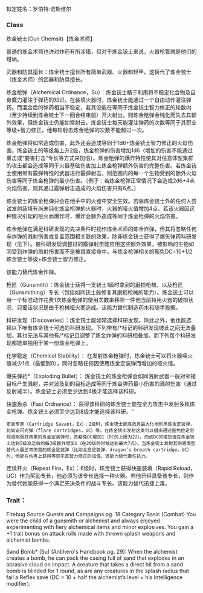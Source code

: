 拟定姓名：罗伯特·诺斯维尔 

### Class
炼金铳士(Gun Chemsit)【炼金术师】

普通的炼金术师也许对炸药有所涉猎，但对于炼金铳士来说，火器枪管就是他们的坩埚。

武器和防具擅长：炼金铳士擅长所有简单武器、火器和轻甲。这替代了炼金铳士（炼金术师）的武器和防具擅长。

炼金枪弹（Alchemical Ordnance，Su）：炼金铳士精于利用将不稳定化合物及自身魔力灌注于弹药的知识。在装填火器时，炼金铳士能通过一个自由动作灌注弹药。而混合后的弹药相当不稳定，若其没能在等同于炼金铳士智力修正的轮数内（至少持续到炼金铳士下一回合结束前）开火射出，则炼金枪弹会钝化而失去其额外效果，但炼金铳士仍能如常射击。炼金铳士每天能灌注弹药的次数等同于其职业等级+智力修正，他每轮射击炼金枪弹的次数不能超过一次。

炼金枪弹将如常造成伤害，此外还会造成等同于1d6+炼金铳士智力修正的火焰伤害。炼金铳士的等级每上升2级，炼金枪弹的伤害增加1d6（增加的伤害不能通过重击或“要害打击”专长等方式来加倍）。炼金枪弹的爆炸特性使其对任意体型集群的攻击都会造成等同于火器基础伤害加上炼金枪弹额外伤害的完整伤害。若炼金铳士使用带有霰弹特性的武器进行霰弹射击，则范围内的每一个生物受到的额外火焰伤害等同于炼金枪弹的最小伤害。（例子：若炼金枪弹正常情况下会造成2d6+4点火焰伤害，则其通过霰弹射击造成的火焰伤害只有6点。）

炼金铳士的炼金枪弹只会在他手中的火器中安全生效。若除炼金铳士外的任何人尝试发射装填有尚未钝化炼金枪弹的火器时，火器的哑火值增加4点。若该火器因这种情况引起的哑火而爆炸时，爆炸会额外造成等同于炼金枪弹的火焰伤害。

炼金枪弹在满足科研发现的先决条件时视作炼金术师的炼金炸弹，但其将忽略任何与炸弹的溅射伤害或复盖范围相关联的效果，除非炼金铳士获得了爆矢弹药科研发现（见下）。被科研发现调整过的霰弹射击能应用这些额外效果，被影响的生物如同受到炸弹的溅射伤害而不是被其直接命中。与炼金枪弹相关的豁免DC=10+1/2炼金铳士等级+炼金铳士智力修正。

该能力替代炼金炸弹。

枪匠（Gunsmith）：炼金铳士获得一支铳士1级时拿到的磨损枪械，以及枪匠（Gunsmithing）专长（包括如同铳士般修复其磨损枪械的能力）。炼金铳士可以用一个标准动作花费1次炼金枪弹的使用次数来移除一件他当前持用火器的破损状况，只要该状况是由于枪械哑火而造成。该能力替代制造药水和随手投掷。

科研发现（Discoveries）：炼金铳士能如常选择科研发现。除此之外，他也能选择以下唯有炼金铳士可选的科研发现。下列带有/*标记的科研发现彼此之间无法叠加，其也无法与其他有/*标记且调整了炼金炸弹的科研相叠加。而下列每个科研发现都能单独用于某一份炼金枪弹上。

化学稳定（Chemical Stability）： 在发射炼金枪弹时，炼金铳士可以将火器哑火值减少1点（最低到0），同时忽略任何因使用炼金定装弹而增加的哑火值。

爆矢弹药*（Exploding Bullet）： 炼金铳士的炼金枪弹会如同溅射武器一般对邻接目标产生溅射，并对波及到的目标造成等同于炼金弹药最小伤害的溅射伤害（通过反射减半）。炼金铳士必须至少达到4级才能选择该科研。

快速轰杀（Fast Ordnance）： 获得该科研的炼金铳士能在全力攻击中发射多枚炼金枪弹。炼金铳士必须至少达到8级才能选择该科研。‘’

    定装专家（Cartridge Savant，Ex）：2级时，炼金铳士能高效且最大化地利用炼金定装弹，比如说闪光弹（flare cartridges，UC）等。在炼金铳士发射这类可以借由通过豁免检定忽视或削弱其效果的炼金定装弹时，其豁免DC增加1（DC的上限为22）。而该DC的增加值在炼金铳士达到5级及之后的每3级额外增加1（在20级的时候达到最大7点）。当炼金铳士发射其伤害类型替代火器正常伤害的炼金定装弹（比如龙息定装弹，dragon’s breath cartridge，UC）时，他能在伤害上获得等同于其智力修正的加值。该能力替代毒性抗力。

连续开火（Repeat Fire，Ex）：6级时，炼金铳士获得快速装填（Rapid Reload，UC）作为奖励专长，他必须为该专长选择一种火器。若他已经具备该专长，则作为替代她能获得一个满足先决条件的战斗专长。该能力替代迅捷上毒。

### Trait：

Firebug
Source Quests and Campaigns pg. 18
Category Basic (Combat)
You were the child of a gunsmith or alchemist and always enjoyed experimenting with fiery alchemical items and minor explosives. You gain a +1 trait bonus on attack rolls made with thrown splash weapons and alchemist bombs.

Sand Bomb* (Su) (Antihero's Handbook pg. 29): When the alchemist creates a bomb, he can pack the casing full of sand that explodes in an abrasive cloud on impact. A creature that takes a direct hit from a sand bomb is blinded for 1 round, as are any creatures in the splash radius that fail a Reflex save (DC = 10 + half the alchemist’s level + his Intelligence modifier).

